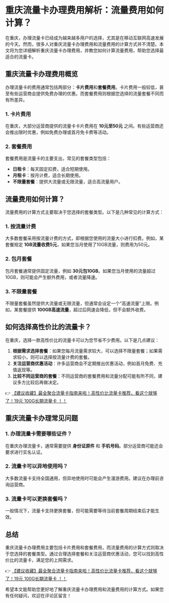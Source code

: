 # 重庆流量卡办理费用解析：流量费用如何计算？

在重庆，办理流量卡已经成为越来越多用户的选择，尤其是在移动互联网高速发展的今天。然而，很多人对重庆流量卡办理费用和流量费用的计算方式并不清楚。本文将为您详细解析重庆流量卡办理费用，并教您如何计算流量费用，帮助您选择最适合的流量卡。

## 重庆流量卡办理费用概览

办理流量卡的费用通常包括两部分：**卡片费用**和**套餐费用**。卡片费用一般较低，甚至有些运营商会提供免费办理的优惠。而套餐费用则根据您选择的流量套餐不同而有所差异。

### 1. 卡片费用
在重庆，大部分运营商提供的流量卡卡片费用在 **10元至50元** 之间。有些运营商还会推出限时优惠，例如免费办理或首月免卡费等活动。

### 2. 套餐费用
套餐费用是流量卡的主要支出，常见的套餐类型包括：
- **日租卡**：每天固定扣费，适合短期使用。
- **月租卡**：按月计费，适合长期使用。
- **不限量套餐**：提供大流量或无限流量，适合高流量用户。

## 流量费用如何计算？

流量费用的计算方式主要取决于您选择的套餐类型。以下是几种常见的计算方式：

### 1. 按流量计费
大多数套餐采用按流量计费的方式，即根据您使用的流量大小进行扣费。例如，某套餐规定 **1GB流量收费5元**，如果您当月使用了10GB流量，则费用为50元。

### 2. 包月套餐
包月套餐通常提供固定流量，例如 **30元包10GB**。如果您当月使用的流量超过10GB，则可能会产生额外费用，或者流量降速。

### 3. 不限量套餐
不限量套餐虽然提供大流量或无限流量，但通常会设定一个“高速流量”上限。例如，某套餐提供 **100GB高速流量**，超过后网速会降低，但不会额外收费。

## 如何选择高性价比的流量卡？

在重庆，选择一款高性价比的流量卡可以为您节省不少费用。以下是几点建议：
1. **根据需求选择套餐**：如果您每月流量需求较大，可以选择不限量套餐；如果需求较小，则可以选择按流量计费的套餐。
2. **关注运营商优惠活动**：许多运营商会不定期推出优惠活动，例如首月免费、充值返现等。
3. **比较不同运营商的套餐**：不同运营商的套餐费用和流量分配可能有所不同，建议多方比较后再做决定。

👉 [【建议收藏】最全聚合流量卡指南来啦！高性价比流量卡推荐，看这个就够了！19元 100G长期流量卡 ！！](https://bit.ly/Liuliangka)

## 重庆流量卡办理常见问题

### 1. 办理流量卡需要哪些证件？
在重庆办理流量卡，通常需要提供 **身份证原件** 和 **手机号码**。部分运营商可能还会要求进行实名认证。

### 2. 流量卡可以异地使用吗？
大多数流量卡支持全国通用，但异地使用时可能会产生漫游费用。建议在办理前咨询运营商。

### 3. 流量卡可以更换套餐吗？
一般情况下，流量卡支持更换套餐，但可能需要等待当前套餐周期结束后才能生效。

## 总结

重庆流量卡办理费用主要包括卡片费用和套餐费用，而流量费用的计算方式则取决于您选择的套餐类型。通过合理选择套餐和关注运营商优惠活动，您可以找到高性价比的流量卡，满足您的上网需求。

👉 [【建议收藏】最全聚合流量卡指南来啦！高性价比流量卡推荐，看这个就够了！19元 100G长期流量卡 ！！](https://bit.ly/Liuliangka)

希望本文能帮助您更好地了解重庆流量卡办理费用和流量费用的计算方式。如果您有任何疑问，欢迎在评论区留言！